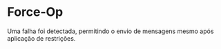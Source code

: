 # Force-Op
Uma falha foi detectada, permitindo o envio de mensagens mesmo após aplicação de restrições.
